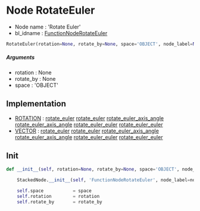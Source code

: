 # Node RotateEuler

- Node name : 'Rotate Euler'
- bl_idname : [FunctionNodeRotateEuler](https://docs.blender.org/api/current/bpy.types.FunctionNodeRotateEuler.html)


``` python
RotateEuler(rotation=None, rotate_by=None, space='OBJECT', node_label=None, node_color=None)
```
##### Arguments

- rotation : None
- rotate_by : None
- space : 'OBJECT'

## Implementation

- [ROTATION](/docs/GeoNodes/ROTATION.md) : [rotate_euler](/docs/GeoNodes/ROTATION.md#rotate_euler) [rotate_euler](/docs/GeoNodes/ROTATION.md#rotate_euler) [rotate_euler_axis_angle](/docs/GeoNodes/ROTATION.md#rotate_euler_axis_angle) [rotate_euler_axis_angle](/docs/GeoNodes/ROTATION.md#rotate_euler_axis_angle) [rotate_euler_euler](/docs/GeoNodes/ROTATION.md#rotate_euler_euler) [rotate_euler_euler](/docs/GeoNodes/ROTATION.md#rotate_euler_euler)
- [VECTOR](/docs/GeoNodes/VECTOR.md) : [rotate_euler](/docs/GeoNodes/VECTOR.md#rotate_euler) [rotate_euler](/docs/GeoNodes/VECTOR.md#rotate_euler) [rotate_euler_axis_angle](/docs/GeoNodes/VECTOR.md#rotate_euler_axis_angle) [rotate_euler_axis_angle](/docs/GeoNodes/VECTOR.md#rotate_euler_axis_angle) [rotate_euler_euler](/docs/GeoNodes/VECTOR.md#rotate_euler_euler) [rotate_euler_euler](/docs/GeoNodes/VECTOR.md#rotate_euler_euler)

## Init

``` python
def __init__(self, rotation=None, rotate_by=None, space='OBJECT', node_label=None, node_color=None):

    StackedNode.__init__(self, 'FunctionNodeRotateEuler', node_label=node_label, node_color=node_color)

    self.space           = space
    self.rotation        = rotation
    self.rotate_by       = rotate_by
```
